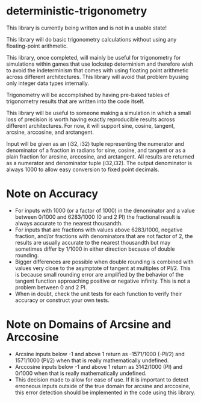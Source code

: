# deterministic-trigonometry

This library is currently being written and is not in a usable state!
 
This library will do basic trigonometry calculations without using any floating-point arithmetic. 

This library, once completed, will mainly be useful for trigonometry for simulations within games that use lockstep determinism and therefore wish to avoid the indeterminism that comes with using floating point arithmetic across different architectures. This library will avoid that problem byusing only integer data types internally.

Trigonometry will be accomplished by having pre-baked tables of trigonometry results that are written into the code itself.

This library will be useful to someone making a simulation in which a small loss of precision is worth having exactly reproducible results across different architectures. For now, it will support sine, cosine, tangent, arcsine, arccosine, and arctangent.

Input will be given as an (i32, i32) tuple representing the numerator and denominator of a fraction in radians for sine, cosine, and tangent or as a plain fraction for arcsine, arccosine, and arctangent. All results are returned as a numerator and denominator tuple (i32,i32). The output denominator is always 1000 to allow easy conversion to fixed point decimals.
 
# Note on Accuracy

 - For inputs with 1000 (or a factor of 1000) in the denominator and a value between 0/1000 and 6283/1000 (0 and 2 PI) the fractional result is always accurate to the nearest thousandth.
 - For inputs that are fractions with values above 6283/1000, negative fraction, and/or fractions with denominators that are not factor of 2, the results are usually accurate to the nearest thousandth but may sometimes differ by 1/1000 in either direction because of double rounding.
 - Bigger differences are possible when double rounding is combined with values very close to the asymptote of tangent at multiples of 
 PI/2. This is because small rounding error are amplified by the behavior of the tangent function approaching positive or negative
 infinity. This is not a problem between 0 and 2 PI. 
 - When in doubt, check the unit tests for each function to verify their accuracy or construct your own tests.

# Note on Domains of Arcsine and Arccosine

 - Arcsine inputs below -1 and above 1 return as -1571/1000 (-PI/2) and 1571/1000 (PI/2) when that is really mathematically undefined.
 - Arccosine inputs below -1 and above 1 return as 3142/1000 (PI) and 0/1000 when that is really mathematically undefined.
 - This decision made to allow for ease of use. If it is important to detect erroneous inputs outside of the true domain
 for arcsine and arccosine, this error detection should be implemented in the code using this library.
